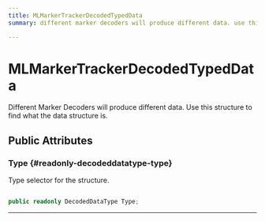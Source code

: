 ```yaml
---
title: MLMarkerTrackerDecodedTypedData
summary: different marker decoders will produce different data. use this structure to find what the data structure is. 

---
```


# MLMarkerTrackerDecodedTypedData




Different Marker Decoders will produce different data. Use this structure to find what the data structure is.   





## Public Attributes

### Type {#readonly-decodeddatatype-type}

Type selector for the structure. 

```csharp

public readonly DecodedDataType Type;

```






-----------

